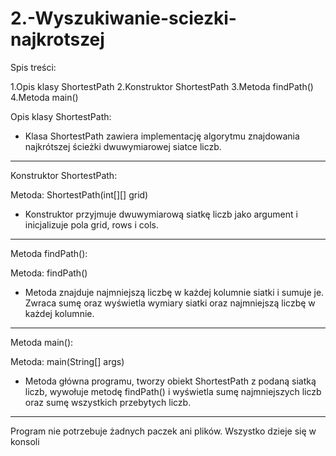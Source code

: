 # 2.-Wyszukiwanie-sciezki-najkrotszej


Spis treści:

1.Opis klasy ShortestPath
2.Konstruktor ShortestPath
3.Metoda findPath()
4.Metoda main()


Opis klasy ShortestPath:

- Klasa ShortestPath zawiera implementację algorytmu znajdowania najkrótszej ścieżki dwuwymiarowej siatce liczb.

___________________________________________________________________________________________
Konstruktor ShortestPath:

Metoda: ShortestPath(int[][] grid)

- Konstruktor przyjmuje dwuwymiarową siatkę liczb jako argument i inicjalizuje pola grid, rows i cols.

___________________________________________________________________________________________
Metoda findPath():

Metoda: findPath()

- Metoda znajduje najmniejszą liczbę w każdej kolumnie siatki i sumuje je. Zwraca sumę oraz wyświetla wymiary siatki oraz najmniejszą liczbę w każdej kolumnie.

___________________________________________________________________________________________
Metoda main():

Metoda: main(String[] args)

- Metoda główna programu, tworzy obiekt ShortestPath z podaną siatką liczb, wywołuje metodę findPath() i wyświetla sumę najmniejszych liczb oraz sumę wszystkich przebytych liczb.

___________________________________________________________________________________________
Program nie potrzebuje żadnych paczek ani plików. Wszystko dzieje się w konsoli